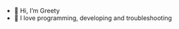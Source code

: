 - 👋 Hi, I’m Greety
- 👀 I love programming, developing and troubleshooting

<!---
grjr/grjr is a ✨ special ✨ repository because its `README.md` (this file) appears on your GitHub profile.
You can click the Preview link to take a look at your changes.
--->
